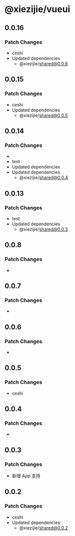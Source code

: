 # @xiezijie/vueui

## 0.0.16

### Patch Changes

- ceshi
- Updated dependencies
  - @xiezijie/shared@0.0.6

## 0.0.15

### Patch Changes

- ceshi
- Updated dependencies
  - @xiezijie/shared@0.0.5

## 0.0.14

### Patch Changes

-
- test
- Updated dependencies
- Updated dependencies
  - @xiezijie/shared@0.0.4

## 0.0.13

### Patch Changes

- test
- Updated dependencies
  - @xiezijie/shared@0.0.3

## 0.0.8

### Patch Changes

-

## 0.0.7

### Patch Changes

-

## 0.0.6

### Patch Changes

-

## 0.0.5

### Patch Changes

- ceshi

## 0.0.4

### Patch Changes

-

## 0.0.3

### Patch Changes

- 新增 App 支持

## 0.0.2

### Patch Changes

- ceshi
- Updated dependencies
  - @xiezijie/shared@0.0.2
